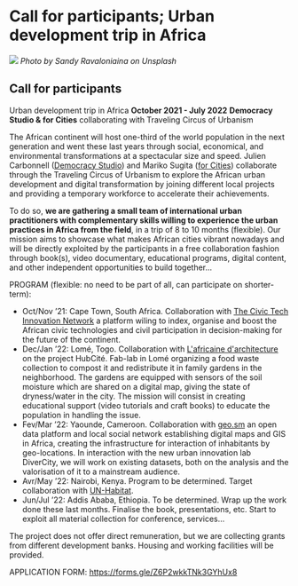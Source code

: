 # Call for participants; Urban development trip in Africa

![](sandy-ravaloniaina-bKsxa157lf4-unsplash.jpeg)
_Photo by Sandy Ravaloniaina on Unsplash_

## Call for participants

Urban development trip in Africa **October 2021 - July 2022**
**Democracy Studio & for Cities** collaborating with Traveling Circus of Urbanism

The African continent will host one-third of the world population in the next generation and went these last years through social, economical, and environmental transformations at a spectacular size and speed. Julien Carbonnell ([Democracy Studio](https://amzn.to/3xeNhOm)) and Mariko Sugita ([for Cities](https://www.forcities.org/)) collaborate through the Traveling Circus of Urbanism to explore the African urban development and digital transformation by joining different local projects and providing a temporary workforce to accelerate their achievements.

To do so, **we are gathering a small team of international urban practitioners with complementary skills willing to experience the urban practices in Africa from the field**, in a trip of 8 to 10 months (flexible). Our mission aims to showcase what makes African cities vibrant nowadays and will be directly exploited by the participants in a free collaboration fashion through book(s), video documentary, educational programs, digital content, and other independent opportunities to build together…

PROGRAM (flexible: no need to be part of all, can participate on shorter-term):

- Oct/Nov ’21: Cape Town, South Africa. Collaboration with [The Civic Tech Innovation Network](http://civictech.africa) a platform wiling to index, organise and boost the African civic technologies and civil participation in decision-making for the future of the continent.
- Dec/Jan ’22: Lomé, Togo. Collaboration with [L'africaine d'architecture](http://lafricainedarchitecture.com) on the project HubCité. Fab-lab in Lomé organizing a food waste collection to compost it and redistribute it in family gardens in the neighborhood. The gardens are equipped with sensors of the soil moisture which are shared on a digital map, giving the state of dryness/water in the city. The mission will consist in creating educational support (video tutorials and craft books) to educate the population in handling the issue.
- Fev/Mar ’22: Yaounde, Cameroon. Collaboration with [geo.sm](https://geo.sm/) an open data platform and local social network establishing digital maps and GIS in Africa, creating the infrastructure for interaction of inhabitants by geo-locations. In interaction with the new urban innovation lab DiverCity, we will work on existing datasets, both on the analysis and the valorisation of it to a mainstream audience.
- Avr/May ’22: Nairobi, Kenya. Program to be determined. Target collaboration with [UN-Habitat](https://unhabitat.org/kenya).
- Jun/Jul ’22: Addis Ababa, Ethiopia. To be determined. Wrap up the work done these last months. Finalise the book, presentations, etc. Start to exploit all material collection for conference, services…

The project does not offer direct remuneration, but we are collecting grants from different development banks. Housing and working facilities will be provided.

APPLICATION FORM:
https://forms.gle/Z6P2wkkTNk3GYhUx8
